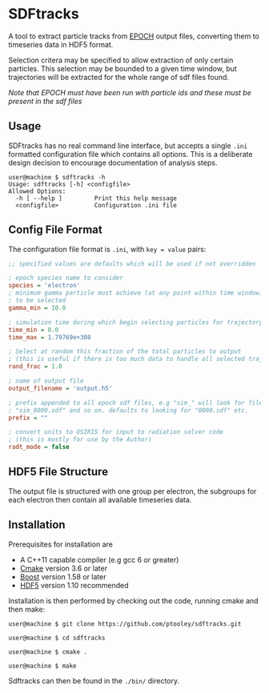 # SDFtracks

A tool to extract particle tracks from [EPOCH](http://www.ccpp.ac.uk/codes.html) output files,
converting them to timeseries data in HDF5 format.

Selection critera may be specified to allow extraction of only certain particles.  This selection
may be bounded to a given time window, but trajectories will be extracted for the whole range of
sdf files found.

*Note that EPOCH must have been run with particle ids and these must be present in the sdf files*

## Usage

SDFtracks has no real command line interface, but accepts a single `.ini` formatted configuration
file which contains all options.  This is a deliberate design decision to encourage documentation
of analysis steps.

```
user@machine $ sdftracks -h 
Usage: sdftracks [-h] <configfile>
Allowed Options:
  -h [ --help ]         Print this help message
  <configfile>          Configuration .ini file
```

## Config File Format

The configuration file format is `.ini`, with `key = value` pairs:

```ini
;; specified values are defaults which will be used if not overridden

; epoch species name to consider
species = 'electron'
; minimum gamma particle must achieve (at any point within time window)
; to be selected
gamma_min = 10.0 

; simulation time during which begin selecting particles for trajectory extraction
time_min = 0.0
time_max = 1.79769e+308

; Select at random this fraction of the total particles to output
; (this is useful if there is too much data to handle all selected trajectories)
rand_frac = 1.0

; name of output file
output_filename = 'output.h5'

; prefix appended to all epoch sdf files, e.g "sim_" will look for files called
; "sim_0000.sdf" and so on. defaults to looking for "0000.sdf" etc.
prefix = ""

; convert units to OSIRIS for input to radiation solver code 
; (this is mostly for use by the Author)
radt_mode = false
```

## HDF5 File Structure

The output file is structured with one group per electron, the subgroups for each electron then
contain all available timeseries data.

## Installation

Prerequisites for installation are

* A C++11 capable compiler (e.g gcc 6 or greater)
* [Cmake](https://cmake.org) version 3.6 or later
* [Boost](https://boost.org) version 1.58 or later
* [HDF5](https://portal.hdfgroup.org/display/support) version 1.10 recommended

Installation is then performed by checking out the code, running cmake and then make:

```
user@machine $ git clone https://github.com/ptooley/sdftracks.git

user@machine $ cd sdftracks

user@machine $ cmake .

user@machine $ make
```

Sdftracks can then be found in the `./bin/` directory.
